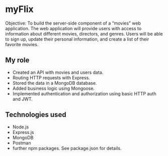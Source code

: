 # myFlix 

Objective:
To build the server-side component of a “movies” web application. The web
application will provide users with access to information about different
movies, directors, and genres. Users will be able to sign up, update their
personal information, and create a list of their favorite movies.

## My role

- Created an API with movies and users data.
- Routing HTTP requests with Express.
- Stored the data in a MongoDB database.
- Added business logic using Mongoose.
- Implemented authentication and authorization using basic HTTP auth and JWT. 

## Technologies used

- Node.js
- Express.js
- MongoDB
- Postman
- further npm packages. See package.json for details.